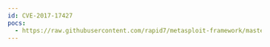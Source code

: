 ```yaml
---
id: CVE-2017-17427
pocs:
  - https://raw.githubusercontent.com/rapid7/metasploit-framework/master/modules/auxiliary/scanner/ssl/bleichenbacher_oracle.py
---
```

